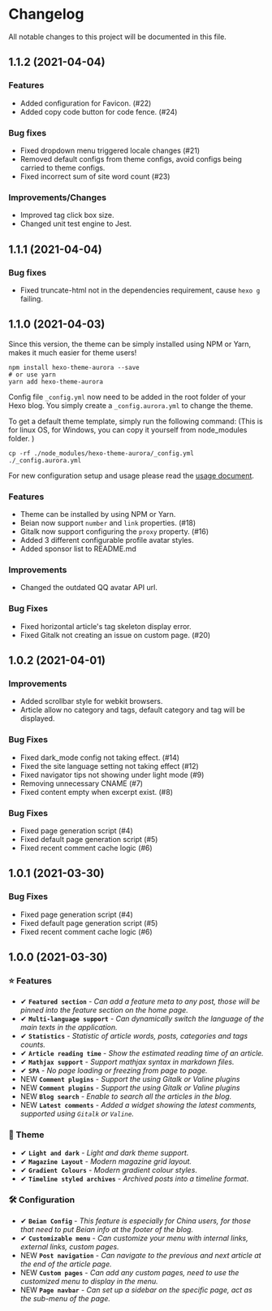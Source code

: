 # Changelog

All notable changes to this project will be documented in this file.

## 1.1.2 (2021-04-04)

### Features

- Added configuration for Favicon. (#22)
- Added copy code button for code fence. (#24)

### Bug fixes

- Fixed dropdown menu triggered locale changes (#21)
- Removed default configs from theme configs, avoid configs being carried to theme configs.
- Fixed incorrect sum of site word count (#23)

### Improvements/Changes

- Improved tag click box size.
- Changed unit test engine to Jest.

## 1.1.1 (2021-04-04)

### Bug fixes

- Fixed truncate-html not in the dependencies requirement, cause `hexo g` failing.

## 1.1.0 (2021-04-03)

Since this version, the theme can be simply installed using NPM or Yarn, makes it much easier for theme users!

```shell
npm install hexo-theme-aurora --save
# or use yarn
yarn add hexo-theme-aurora
```

Config file `_config.yml` now need to be added in the root folder of your Hexo blog.
You simply create a `_config.aurora.yml` to change the theme.

To get a default theme template, simply run the following command: (This is for linux OS, for Windows, you can copy it yourself from node_modules folder. )

```shell
cp -rf ./node_modules/hexo-theme-aurora/_config.yml ./_config.aurora.yml
```

For new configuration setup and usage please read the [usage document](https://aurora.tridiamond.tech).

### Features

- Theme can be installed by using NPM or Yarn.
- Beian now support `number` and `link` properties. (#18)
- Gitalk now support configuring the `proxy` property. (#16)
- Added 3 different configurable profile avatar styles.
- Added sponsor list to README.md

### Improvements

- Changed the outdated QQ avatar API url.

### Bug Fixes

- Fixed horizontal article's tag skeleton display error.
- Fixed Gitalk not creating an issue on custom page. (#20)

## 1.0.2 (2021-04-01)

### Improvements

- Added scrollbar style for webkit browsers.
- Article allow no category and tags, default category and tag will be displayed.

### Bug Fixes

- Fixed dark_mode config not taking effect. (#14)
- Fixed the site language setting not taking effect (#12)
- Fixed navigator tips not showing under light mode (#9)
- Removing unnecessary CNAME (#7)
- Fixed content empty when excerpt exist. (#8)

### Bug Fixes

- Fixed page generation script (#4)
- Fixed default page generation script (#5)
- Fixed recent comment cache logic (#6)

## 1.0.1 (2021-03-30)

### Bug Fixes

- Fixed page generation script (#4)
- Fixed default page generation script (#5)
- Fixed recent comment cache logic (#6)

## 1.0.0 (2021-03-30)

### ⭐️ Features

- <span class="tag done-tag">✔</span> **`Featured section`** - _Can add a feature meta to any post, those will be pinned into the feature section on the home page._
- <span class="tag done-tag">✔</span> **`Multi-language support`** - _Can dynamically switch the language of the main texts in the application._
- <span class="tag done-tag">✔</span> **`Statistics`** - _Statistic of article words, posts, categories and tags counts._
- <span class="tag done-tag">✔</span> **`Article reading time`** - _Show the estimated reading time of an article._
- <span class="tag done-tag">✔</span> **`Mathjax support`** - _Support mathjax syntax in markdown files._
- <span class="tag done-tag">✔</span> **`SPA`** - _No page loading or freezing from page to page._
- <span class="tag new-tag">NEW</span> **`Comment plugins`** - _Support the using Gitalk or Valine plugins_
- <span class="tag new-tag">NEW</span> **`Comment plugins`** - _Support the using Gitalk or Valine plugins_
- <span class="tag new-tag">NEW</span> **`Blog search`** - _Enable to search all the articles in the blog._
- <span class="tag new-tag">NEW</span> **`Latest comments`** - _Added a widget showing the latest comments, supported using `Gitalk` or `Valine`._

### 🎨 Theme

- <span class="tag done-tag">✔</span> **`Light and dark`** - _Light and dark theme support._
- <span class="tag done-tag">✔</span> **`Magazine Layout`** - _Modern magazine grid layout._
- <span class="tag done-tag">✔</span> **`Gradient Colours`** - _Modern gradient colour styles_.
- <span class="tag done-tag">✔</span> **`Timeline styled archives`** - _Archived posts into a timeline format_.

### 🛠 Configuration

- <span class="tag done-tag">✔</span> **`Beian Config`** - _This feature is especially for China users, for those that need to put Beian info at the footer of the blog._
- <span class="tag done-tag">✔</span> **`Customizable menu`** - _Can customize your menu with internal links, external links, custom pages._
- <span class="tag new-tag">NEW</span> **`Post navigation`** - _Can navigate to the previous and next article at the end of the article page._
- <span class="tag new-tag">NEW</span> **`Custom pages`** - _Can add any custom pages, need to use the customized menu to display in the menu._
- <span class="tag new-tag">NEW</span> **`Page navbar`** - _Can set up a sidebar on the specific page, act as the sub-menu of the page._
